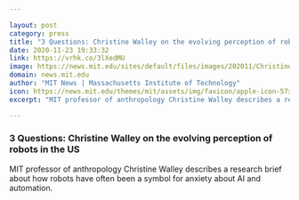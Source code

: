 ```yaml
---

layout: post
category: press
title: "3 Questions: Christine Walley on the evolving perception of robots in the US"
date: 2020-11-23 19:33:32
link: https://vrhk.co/3lXedMU
image: https://news.mit.edu/sites/default/files/images/202011/Christine-Walley.jpg
domain: news.mit.edu
author: "MIT News | Massachusetts Institute of Technology"
icon: https://news.mit.edu/themes/mit/assets/img/favicon/apple-icon-57x57.png
excerpt: "MIT professor of anthropology Christine Walley describes a research brief about how robots have often been a symbol for anxiety about AI and automation."

---
```


### 3 Questions: Christine Walley on the evolving perception of robots in the US

MIT professor of anthropology Christine Walley describes a research brief about how robots have often been a symbol for anxiety about AI and automation.